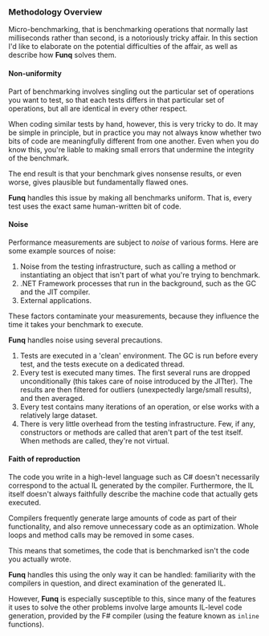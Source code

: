 ### Methodology Overview
Micro-benchmarking, that is benchmarking operations that normally last milliseconds rather than second, is a notoriously tricky affair. In this section I'd like to elaborate on the potential difficulties of the affair, as well as describe how **Funq** solves them.

#### Non-uniformity

Part of benchmarking involves singling out the particular set of operations you want to test, so that each tests differs in that particular set of operations, but all are identical in every other respect.

When coding similar tests by hand, however, this is very tricky to do. It may be simple in principle, but in practice you may not always know whether two bits of code are meaningfully different from one another. Even when you do know this, you're liable to making small errors that undermine the integrity of the benchmark.

The end result is that your benchmark gives nonsense results, or even worse, gives plausible but fundamentally flawed ones.

**Funq** handles this issue by making all benchmarks uniform. That is, every test uses the exact same human-written bit of code. 
#### Noise
Performance measurements are subject to *noise* of various forms. Here are some example sources of noise:

1. Noise from the testing infrastructure, such as calling a method or instantiating an object that isn't part of what you're trying to benchmark.
2. .NET Framework processes that run in the background, such as the GC and the JIT compiler.
3. External applications.

These factors contaminate your measurements, because they influence the time it takes your benchmark to execute.

**Funq** handles noise using several precautions.

1. Tests are executed in a 'clean' environment. The GC is run before every test, and the tests execute on a dedicated thread.
1. Every test is executed many times. The first several runs are dropped unconditionally (this takes care of noise introduced by the JITter). The results are then filtered for outliers (unexpectedly large/small results), and then averaged.
2. Every test contains many iterations of an operation, or else works with a relatively large dataset.
2. There is very little overhead from the testing infrastructure. Few, if any, constructors or methods are called that aren't part of the test itself. When methods are called, they're not virtual.

#### Faith of reproduction
The code you write in a high-level language such as C# doesn't necessarily correspond to the actual IL generated by the compiler. Furthermore, the IL itself doesn't always faithfully describe the machine code that actually gets executed.

Compilers frequently generate large amounts of code as part of their functionality, and also remove unnecessary code as an optimization. Whole loops and method calls may be removed in some cases.

This means that sometimes, the code that is benchmarked isn't the code you actually wrote.

**Funq** handles this using the only way it can be handled: familiarity with the compilers in question, and direct examination of the generated IL.

However, **Funq** is especially susceptible to this, since many of the features it uses to solve the other problems involve large amounts IL-level code generation, provided by the F# compiler (using the feature known as `inline` functions).